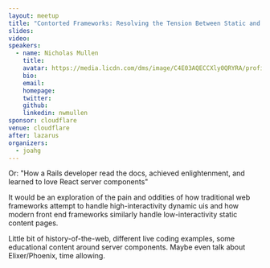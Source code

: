 ```yaml
---
layout: meetup
title: "Contorted Frameworks: Resolving the Tension Between Static and Dynamic UIs"
slides: 
video:
speakers:
  - name: Nicholas Mullen
    title:
    avatar: https://media.licdn.com/dms/image/C4E03AQECCXly0QRYRA/profile-displayphoto-shrink_800_800/0/1557285132677?e=1724284800&v=beta&t=4YueTBmzvHkIY-egkkpM3xNzpqBLMABHpDUDjXvDLFA
    bio:
    email:
    homepage:
    twitter:
    github:
    linkedin: nwmullen
sponsor: cloudflare
venue: cloudflare
after: lazarus
organizers:
  - joahg
---
```


Or: "How a Rails developer read the docs, achieved enlightenment, and learned to love React server components"

It would be an exploration of the pain and oddities of how traditional web frameworks attempt to handle high-interactivity dynamic uis and how modern front end frameworks similarly handle low-interactivity static content pages.

Little bit of history-of-the-web, different live coding examples, some educational content around server components. Maybe even talk about Elixer/Phoenix, time allowing.
